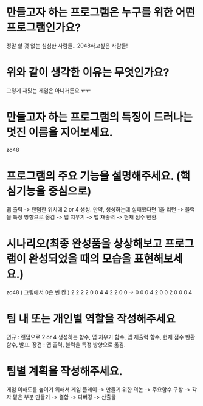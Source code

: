 # 만들고자 하는 프로그램은 누구를 위한 어떤 프로그램인가요?
정말 할 것 없는 심심한 사람들.. 2048하고싶은 사람들!
# 위와 같이 생각한 이유는 무엇인가요?
그렇게 재밌는 게임은 아니거든요 ㅠㅠ

# 만들고자 하는 프로그램의 특징이 드러나는 멋진 이름을 지어보세요.
zo48
# 프로그램의 주요 기능을 설명해주세요. (핵심기능을 중심으로)
맵 출력 -> 랜덤한 위치에 2 or 4 생성. 만약, 생성하는데 실패했다면 1을 리턴 -> 블럭을 특정 방향으로 옮김 -> 맵 지우기 -> 맵 재출력 -> 현재 점수 반환.
# 시나리오(최종 완성품을 상상해보고 프로그램이 완성되었을 때의 모습을 표현해보세요.)
zo48
( 그림에서 0은 빈 칸 )
2 2 2 2         0 0 4 4
2 2 0 0   ->  0 0 0 4
2 0 0 2         0 0 0 4

# 팀 내 또는 개인별 역할을 작성해주세요
연규 : 랜덤으로 2 or 4 생성하는 함수, 맵 지우기 함수, 맵 재출력 함수, 현재 점수 반환 함수, 발표. 장건 : 맵 출력, 블럭을 특정 방향으로 옮김.
# 팀별 계획을 작성해주세요.
게임 이해도를 높이기 위해서 게임 플레이 -> 만들기 위한 의논 -> 주요함수 구상 -> 각자 맡은 부분 만들기 -> 결합 -> 디버깅 -> 산출물
